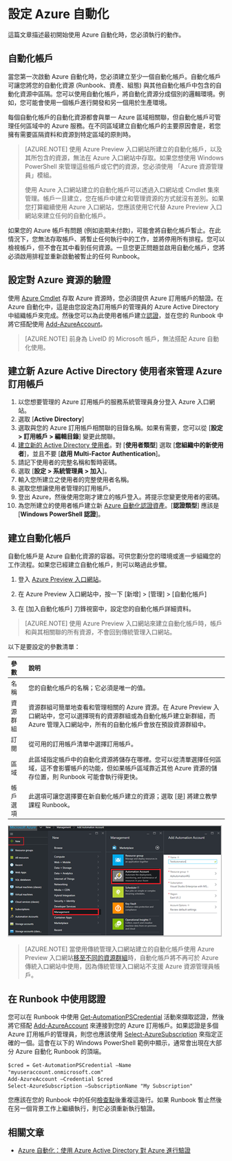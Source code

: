 <properties
   pageTitle="設定 Azure 自動化"
   description="描述設定 Azure 自動化以進行初次使用時必須執行的步驟。"
   services="automation"
   documentationCenter=""
   authors="SnehaGunda"
   manager="stevenka"
   editor="tysonn" />
<tags
   ms.service="automation"
   ms.devlang="na"
   ms.topic="get-started-article"
   ms.tgt_pltfrm="na"
   ms.workload="infrastructure-services"
   ms.date="11/10/2015"
   ms.author="bwren;sngun" />

# 設定 Azure 自動化

這篇文章描述最初開始使用 Azure 自動化時，您必須執行的動作。

## 自動化帳戶

當您第一次啟動 Azure 自動化時，您必須建立至少一個自動化帳戶。自動化帳戶可讓您將您的自動化資源 (Runbook、資產、組態) 與其他自動化帳戶中包含的自動化資源中區隔。您可以使用自動化帳戶，將自動化資源分成個別的邏輯環境。例如，您可能會使用一個帳戶進行開發和另一個用於生產環境。

每個自動化帳戶的自動化資源都會與單一 Azure 區域相關聯，但自動化帳戶可管理任何區域中的 Azure 服務。在不同區域建立自動化帳戶的主要原因會是，若您擁有需要區隔資料和資源到特定區域的原則時。

>[AZURE.NOTE] 使用 Azure Preview 入口網站所建立的自動化帳戶，以及其所包含的資源，無法在 Azure 入口網站中存取。如果您想使用 Windows PowerShell 來管理這些帳戶或它們的資源，您必須使用 「Azure 資源管理員」模組。
>
>使用 Azure 入口網站建立的自動化帳戶可以透過入口網站或 Cmdlet 集來管理。帳戶一旦建立，您在帳戶中建立和管理資源的方式就沒有差別。如果您打算繼續使用 Azure 入口網站，您應該使用它代替 Azure Preview 入口網站來建立任何的自動化帳戶。


如果您的 Azure 帳戶有問題 (例如逾期未付款)，可能會將自動化帳戶暫止。在此情況下，您無法存取帳戶、將暫止任何執行中的工作，並將停用所有排程。您可以檢視帳戶，但不會在其中看到任何資源。一旦您更正問題並啟用自動化帳戶，您將必須啟用排程並重新啟動被暫止的任何 Runbook。


## 設定對 Azure 資源的驗證

使用 [Azure Cmdlet](http://msdn.microsoft.com/library/azure/jj554330.aspx) 存取 Azure 資源時，您必須提供 Azure 訂用帳戶的驗證。在 Azure 自動化中，這是由您設定為訂用帳戶的管理員的 Azure Active Directory 中組織帳戶來完成。然後您可以為此使用者帳戶建立[認證](http://msdn.microsoft.com/library/dn940015.aspx)，並在您的 Runbook 中將它搭配使用 [Add-AzureAccount](http://msdn.microsoft.com/library/azure/dn722528.aspx)。

>[AZURE.NOTE] 前身為 LiveID 的 Microsoft 帳戶，無法搭配 Azure 自動化使用。

## 建立新 Azure Active Directory 使用者來管理 Azure 訂用帳戶

1. 以您想要管理的 Azure 訂用帳戶的服務系統管理員身分登入 Azure 入口網站。
2. 選取 [**Active Directory**]
3. 選取與您的 Azure 訂用帳戶相關聯的目錄名稱。如果有需要，您可以從 [**設定 > 訂用帳戶 > 編輯目錄**] 變更此關聯。
4. [建立新的 Active Directory 使用者](http://msdn.microsoft.com/library/azure/hh967632.aspx)。對 [**使用者類型**] 選取 [**您組織中的新使用者**]，並且不要 [**啟用 Multi-Factor Authentication**]。
5. 請記下使用者的完整名稱和暫時密碼。
7. 選取 [**設定 > 系統管理員 > 加入**]。
8. 輸入您所建立之使用者的完整使用者名稱。
9. 選取您想讓使用者管理的訂用帳戶。
10. 登出 Azure，然後使用您剛才建立的帳戶登入。將提示您變更使用者的密碼。
11. 為您所建立的使用者帳戶建立新 [Azure 自動化認證資產](http://msdn.microsoft.com/library/dn940015.aspx)。[**認證類型**] 應該是 [**Windows PowerShell 認證**]。

## 建立自動化帳戶

自動化帳戶是 Azure 自動化資源的容器。可供您劃分您的環境或進一步組織您的工作流程。如果您已經建立自動化帳戶，則可以略過此步驟。

1. 登入 [Azure Preview 入口網站](https://portal.azure.com/)。

2. 在 Azure Preview 入口網站中，按一下 [新增] > [管理] > [自動化帳戶]

3. 在 [加入自動化帳戶] 刀鋒視窗中，設定您的自動化帳戶詳細資料。

>[AZURE.NOTE] 使用 Azure Preview 入口網站來建立自動化帳戶時，帳戶和與其相關聯的所有資源，不會回到傳統管理入口網站。

以下是要設定的參數清單：

|參數 |說明 |
|:---|:---|
| 名稱 | 您的自動化帳戶的名稱；它必須是唯一的值。 |
| 資源群組 | 資源群組可簡單地查看和管理相關的 Azure 資源。在 Azure Preview 入口網站中，您可以選擇現有的資源群組或為自動化帳戶建立新群組，而 Azure 管理入口網站中，所有的自動化帳戶會放在預設資源群組中。 |
| 訂閱 | 從可用的訂用帳戶清單中選擇訂用帳戶。 |
| 區域 | 此區域指定帳戶中的自動化資源將儲存在哪裡。您可以從清單選擇任何區域，這不會影響帳戶的功能，但如果帳戶區域靠近其他 Azure 資源的儲存位置，則 Runbook 可能會執行得更快。 |
| 帳戶選項 | 此選項可讓您選擇要在新自動化帳戶建立的資源；選取 [是] 將建立教學課程 Runbook。 |

![Create Account](media/automation-configuration/automation-01-create-automation-account.png)

>[AZURE.NOTE] 當使用傳統管理入口網站建立的自動化帳戶使用 Azure Preview 入口網站[移至不同的資源群組](../resource-group-move-resources.md)時，自動化帳戶將不再可於 Azure 傳統入口網站中使用，因為傳統管理入口網站不支援 Azure 資源管理員帳戶。



## 在 Runbook 中使用認證

您可以在 Runbook 中使用 [Get-AutomationPSCredential](http://msdn.microsoft.com/library/dn940015.aspx) 活動來擷取認證，然後將它搭配 [Add-AzureAccount](http://msdn.microsoft.com/library/azure/dn722528.aspx) 來連接到您的 Azure 訂用帳戶。如果認證是多個 Azure 訂用帳戶的管理員，則您也應該使用 [Select-AzureSubscription](http://msdn.microsoft.com/library/dn495203.aspx) 來指定正確的一個。這會在以下的 Windows PowerShell 範例中顯示，通常會出現在大部分 Azure 自動化 Runbook 的頂端。

    $cred = Get-AutomationPSCredential –Name "myuseraccount.onmicrosoft.com"
	Add-AzureAccount –Credential $cred
	Select-AzureSubscription –SubscriptionName "My Subscription"

您應該在您的 Runbook 中的任何[檢查點](http://technet.microsoft.com/library/dn469257.aspx#bk_Checkpoints)後重複這幾行。如果 Runbook 暫止然後在另一個背景工作上繼續執行，則它必須重新執行驗證。

## 相關文章
- [Azure 自動化：使用 Azure Active Directory 對 Azure 進行驗證](https://azure.microsoft.com/blog/2014/08/27/azure-automation-authenticating-to-azure-using-azure-active-directory/)
 

<!---HONumber=AcomDC_0128_2016-->
